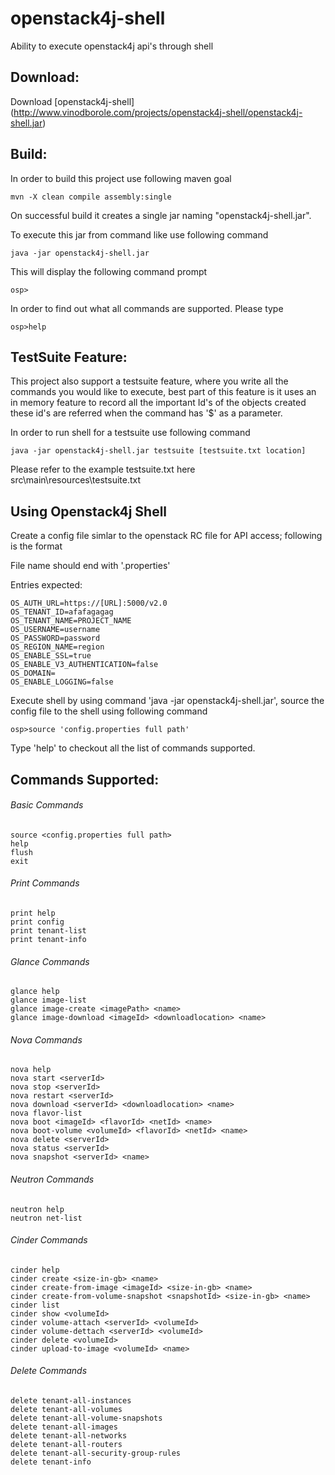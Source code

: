 # openstack4j-shell
Ability to execute openstack4j api's through shell

## Download:

Download [openstack4j-shell] (http://www.vinodborole.com/projects/openstack4j-shell/openstack4j-shell.jar)

## Build:

In order to build this project use following maven goal
```
mvn -X clean compile assembly:single

```

On successful build it creates a single jar naming "openstack4j-shell.jar". 

To execute this jar from command like use following command
```
java -jar openstack4j-shell.jar
```
This will display the following command prompt 

```
osp>

```

In order to find out what all commands are supported. Please type 

```
osp>help

```

## TestSuite Feature:

This project also support a testsuite feature, where you write all the commands you would like to execute, best part of this feature is it uses an in memory feature to record all the important Id's of the objects created these id's are referred when the command has '$' as a parameter.

In order to run shell for a testsuite use following command
```
java -jar openstack4j-shell.jar testsuite [testsuite.txt location]

```
Please refer to the example testsuite.txt here src\main\resources\testsuite.txt

## Using Openstack4j Shell

Create a config file simlar to the openstack RC file for API access; following is the format

File name should end with '.properties'

Entries expected:
```
OS_AUTH_URL=https://[URL]:5000/v2.0
OS_TENANT_ID=afafagagag
OS_TENANT_NAME=PROJECT_NAME
OS_USERNAME=username
OS_PASSWORD=password
OS_REGION_NAME=region
OS_ENABLE_SSL=true
OS_ENABLE_V3_AUTHENTICATION=false
OS_DOMAIN=
OS_ENABLE_LOGGING=false
```

Execute shell by using command 'java -jar openstack4j-shell.jar', source the config file to the shell using following command
```
osp>source 'config.properties full path'

```
Type 'help' to checkout all the list of commands supported.


## Commands Supported:

###### Basic Commands
```
source <config.properties full path>
help
flush
exit
```
###### Print Commands
```
print help
print config
print tenant-list
print tenant-info
```
###### Glance Commands
```
glance help
glance image-list
glance image-create <imagePath> <name>
glance image-download <imageId> <downloadlocation> <name>
```
###### Nova Commands
```
nova help
nova start <serverId>
nova stop <serverId>
nova restart <serverId>
nova download <serverId> <downloadlocation> <name>
nova flavor-list
nova boot <imageId> <flavorId> <netId> <name>
nova boot-volume <volumeId> <flavorId> <netId> <name>
nova delete <serverId>
nova status <serverId>
nova snapshot <serverId> <name>
```

###### Neutron Commands
```
neutron help
neutron net-list
```
###### Cinder Commands
```
cinder help
cinder create <size-in-gb> <name>
cinder create-from-image <imageId> <size-in-gb> <name>
cinder create-from-volume-snapshot <snapshotId> <size-in-gb> <name>
cinder list
cinder show <volumeId>
cinder volume-attach <serverId> <volumeId>
cinder volume-dettach <serverId> <volumeId>
cinder delete <volumeId>
cinder upload-to-image <volumeId> <name>
```
###### Delete Commands
```
delete tenant-all-instances
delete tenant-all-volumes
delete tenant-all-volume-snapshots
delete tenant-all-images
delete tenant-all-networks
delete tenant-all-routers
delete tenant-all-security-group-rules
delete tenant-info
```


